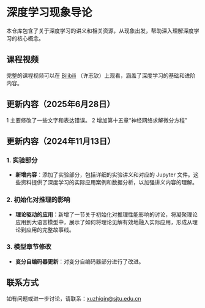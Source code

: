 
# 深度学习现象导论

本仓库包含了关于深度学习的讲义和相关资源，从现象出发，帮助深入理解深度学习的核心概念。

## 课程视频

完整的课程视频可以在 [Bilibili](https://space.bilibili.com/95975441/channel/seriesdetail?sid=3749682) （许志钦）上观看，涵盖了深度学习的基础和进阶内容。

## 更新内容（2025年6月28日）
1 主要修改了一些文字和表达错误。
2 增加第十五章“神经网络求解微分方程”


## 更新内容（2024年11月13日）

### 1. 实验部分
   - **新增内容**：添加了实验部分，包括详细的实验讲义和对应的 Jupyter 文件。这些资料提供了深度学习的实际应用案例和数据分析，以加强讲义内容的理解。

### 2. 初始化对推理的影响
   - **理论驱动的应用**：新增了一节关于初始化对推理性能影响的讨论，将凝聚理论应用到大语言模型中，展示了如何将理论见解有效地融入实际应用，形成从理论到应用的完整故事线。

### 3. 模型章节修改
   - **变分自编码器更新**：对变分自编码器部分进行了改进。

## 联系方式

如有问题或进一步讨论，请联系：[xuzhiqin@sjtu.edu.cn](mailto:xuzhiqin@sjtu.edu.cn)

